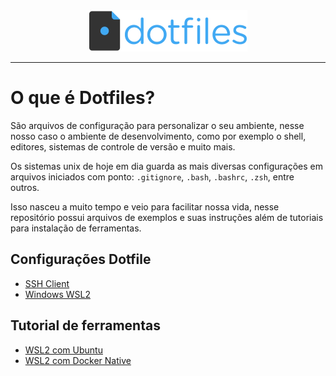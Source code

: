 <div align="center">
    <img  src="dotfiles.png"/>
</div>

---

# O que é Dotfiles?

São arquivos de configuração para personalizar o seu ambiente, nesse nosso caso o ambiente de desenvolvimento, como por exemplo o shell, editores, sistemas de controle de versão e muito mais.

Os sistemas unix de hoje em dia guarda as mais diversas configurações em arquivos iniciados com ponto: `.gitignore`, `.bash`, `.bashrc`, `.zsh`, entre outros.

Isso nasceu a muito tempo e veio para facilitar nossa vida, nesse repositório possui arquivos de exemplos e suas instruções além de tutoriais para instalação de ferramentas.

## Configurações Dotfile

- [SSH Client](./.ssh)
- [Windows WSL2](./windows/wsl2/)

## Tutorial de ferramentas
- [WSL2 com Ubuntu](./Windows/wsl2/README.md#-para-habilitar-o-wsl)
- [WSL2 com Docker Native](./windows/wsl2/docker/)
